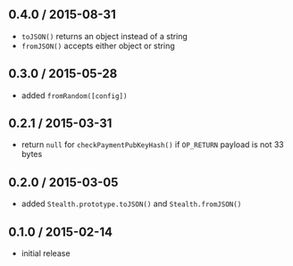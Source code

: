 0.4.0 / 2015-08-31
------------------
- `toJSON()` returns an object instead of a string
- `fromJSON()` accepts either object or string

0.3.0 / 2015-05-28
------------------
- added `fromRandom([config])`

0.2.1 / 2015-03-31
------------------
- return `null` for `checkPaymentPubKeyHash()` if `OP_RETURN` payload is not 33 bytes

0.2.0 / 2015-03-05
------------------
- added `Stealth.prototype.toJSON()` and `Stealth.fromJSON()`

0.1.0 / 2015-02-14
------------------
- initial release

